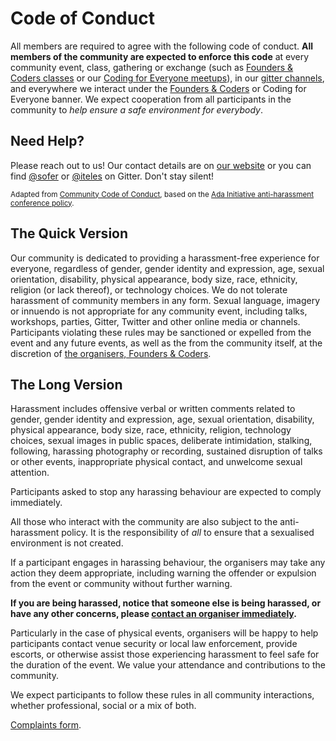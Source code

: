# Code of Conduct
All members are required to agree with the following code of conduct.
**All members of the community are expected to enforce this code** at every community event, class, gathering or exchange (such as [Founders & Coders classes](http://www.foundersandcoders.com) or our [Coding for Everyone meetups](http://www.meetup.com/founderscoders/)), in our [gitter channels](https://github.com/foundersandcoders/master-reference/blob/master/gitter-channels.md), and everywhere we interact under the [Founders & Coders](http://www.github.com/foundersandcoders) or Coding for Everyone banner.
We expect cooperation from all participants in the community to *help ensure a safe environment for everybody*.

## Need Help?
Please reach out to us! Our contact details are on [our website](http://www.foundersandcoders.com) or you can find [@sofer](http://www.github.com/sofer) or [@iteles](http://www.github.com/iteles) on Gitter. Don't stay silent!

<small>Adapted from [Community Code of Conduct](https://communitycodeofconduct.com/), based on the [Ada Initiative anti-harassment conference policy](http://geekfeminism.wikia.com/wiki/Conference_anti-harassment/Policy).</small>


## The Quick Version
Our community is dedicated to providing a harassment-free experience for everyone, regardless of gender, gender identity and expression, age, sexual orientation, disability, physical appearance, body size, race, ethnicity, religion (or lack thereof), or technology choices. We do not tolerate harassment of community members in any form. Sexual language, imagery or innuendo is not appropriate for any community event, including talks, workshops, parties, Gitter, Twitter and other online media or channels. Participants violating these rules may be sanctioned or expelled from the event and any future events, as well as the from the community itself, at the discretion of [the organisers, Founders &  Coders](http://www.foundersandcoders.com).

## The Long Version
Harassment includes offensive verbal or written comments related to gender, gender identity and expression, age, sexual orientation, disability, physical appearance, body size, race, ethnicity, religion, technology choices, sexual images in public spaces, deliberate intimidation, stalking, following, harassing photography or recording, sustained disruption of talks or other events, inappropriate physical contact, and unwelcome sexual attention.

Participants asked to stop any harassing behaviour are expected to comply immediately.

All those who interact with the community are also subject to the anti-harassment policy. It is the responsibility of *all* to ensure that a sexualised environment is not created.

If a participant engages in harassing behaviour, the organisers may take any action they deem appropriate, including warning the offender or expulsion from the event or community without further warning.

**If you are being harassed, notice that someone else is being harassed, or have any other concerns, please [contact an organiser immediately](#need-help).**

Particularly in the case of physical events, organisers will be happy to help participants contact venue security or local law enforcement, provide escorts, or otherwise assist those experiencing harassment to feel safe for the duration of the event. We value your attendance and contributions to the community.

We expect participants to follow these rules in all community interactions, whether professional, social or a mix of both.

[Complaints form](https://docs.google.com/forms/d/e/1FAIpQLSd8Xro2JoVJ2_GUtILtX-Hfwlwkb3P3PSKabTPHV29BKqrPYg/viewform).

